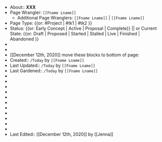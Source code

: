 - About:: __XXX__
- Page Wrangler: `[[Fname Lname]]`
    - Additional Page Wranglers: `[[Fname Lname]]` | `[[Fname Lname]]`
- Page Type: {{or: #Project | #tk1 | #tk2 }}
- Status: {{or: Early Concept | Active | Proposal | Complete}} || or Current State: {{or: Draft | Proposed | Started | Stalled | Live | Finished | Abandoned }}
- 
- 
- [[December 12th, 2020]] move these blocks to bottom of page:
- Created:: `/Today` by `[[Fname Lname]]`
- Last Updated:: `/Today` by `[[Fname Lname]]`
- Last Gardened:: `/Today` by `[[Fname Lname]]`
- 
- 
- 
- 
- 
- 
- 
- 
- 
- 
- 
- Last Edited:: [[December 12th, 2020]] by [[Jenna]]

